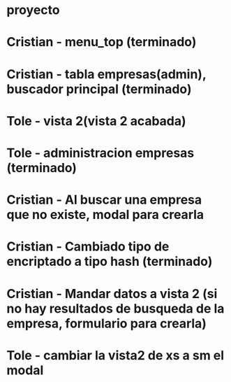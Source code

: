 # proyecto


# Cristian - menu_top (terminado)
# Cristian - tabla empresas(admin), buscador principal (terminado)
# Tole - vista 2(vista 2 acabada)

# Tole - administracion empresas (terminado)
# Cristian - Al buscar una empresa que no existe, modal para crearla

# Cristian - Cambiado tipo de encriptado a tipo hash (terminado)                                     
# Cristian - Mandar datos a vista 2 (si no hay resultados de busqueda de la empresa, formulario para crearla)

# Tole - cambiar la vista2 de xs a sm el modal
